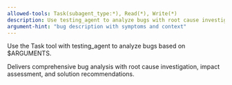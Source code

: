 ```yaml
---
allowed-tools: Task(subagent_type:*), Read(*), Write(*)
description: Use testing_agent to analyze bugs with root cause investigation
argument-hint: "bug description with symptoms and context"
---
```


Use the Task tool with testing_agent to analyze bugs based on $ARGUMENTS.

Delivers comprehensive bug analysis with root cause investigation, impact assessment, and solution recommendations.